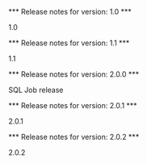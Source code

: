 

*** Release notes for version: 1.0 ***

1.0

*** Release notes for version: 1.1 ***

1.1

*** Release notes for version: 2.0.0 ***

SQL Job release

*** Release notes for version: 2.0.1 ***

2.0.1

*** Release notes for version: 2.0.2 ***

2.0.2